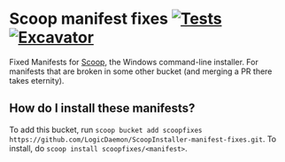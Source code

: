 # Scoop manifest fixes [![Tests](https://github.com/LogicDaemon/ScoopInstaller-manifest-fixes/actions/workflows/ci.yml/badge.svg)](https://github.com/LogicDaemon/ScoopInstaller-manifest-fixes/actions/workflows/ci.yml) [![Excavator](https://github.com/LogicDaemon/ScoopInstaller-manifest-fixes/actions/workflows/excavator.yml/badge.svg)](https://github.com/LogicDaemon/ScoopInstaller-manifest-fixes/actions/workflows/excavator.yml)

Fixed Manifests for [Scoop](https://scoop.sh), the Windows command-line installer. For manifests that are broken in some other bucket (and merging a PR there takes eternity).

How do I install these manifests?
---------------------------------

To add this bucket, run `scoop bucket add scoopfixes https://github.com/LogicDaemon/ScoopInstaller-manifest-fixes.git`. To install, do `scoop install scoopfixes/<manifest>`.
